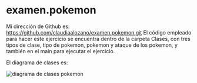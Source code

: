 # examen.pokemon

Mi dirección de Github es: https://github.com/claudiaalozano/examen.pokemon.git
El código empleado para hacer este ejercicio se encuentra dentro de la carpeta Clases, con tres tipos de clase, tipo de pokemon, pokemon y ataque de los pokemon, y también en el main para ejecutar el ejercicio.

El diagrama de clases es: 

![diagrama de clases pokemon](https://user-images.githubusercontent.com/91722847/164082350-424bbed5-209c-4ecc-9bc6-9b54e4c02b53.png)
